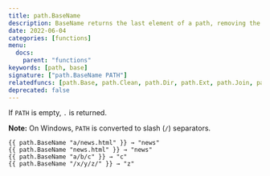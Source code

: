 ```yaml
---
title: path.BaseName
description: BaseName returns the last element of a path, removing the extension if present.
date: 2022-06-04
categories: [functions]
menu:
  docs:
    parent: "functions"
keywords: [path, base]
signature: ["path.BaseName PATH"]
relatedfuncs: [path.Base, path.Clean, path.Dir, path.Ext, path.Join, path.Split]
deprecated: false
---
```


If `PATH` is empty, `.` is returned.

**Note:** On Windows, `PATH` is converted to slash (`/`) separators.

```go-html-template
{{ path.BaseName "a/news.html" }} → "news"
{{ path.BaseName "news.html" }} → "news"
{{ path.BaseName "a/b/c" }} → "c"
{{ path.BaseName "/x/y/z/" }} → "z"
```
